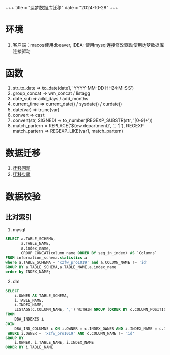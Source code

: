 +++
title = "达梦数据库迁移"
date = "2024-10-28"
+++

# 环境
1. 客户端：macos使用dbeaver, IDEA: 使用mysql连接修改驱动使用达梦数据库连接驱动
# 函数
1. str_to_date => to_date(date1, 'YYYY-MM-DD HH24:MI:SS')
2. group_concat => wm_concat / listagg
3. date_sub => add_days / add_months
4. current_time => current_date() / sysdate() / curdate()
5. date(var) => trunc(var) 
6. convert => cast
7. convert(str, SIGNED) => to_number(REGEXP_SUBSTR(str, '[0-9]+'))
8. match_partern = REPLACE('${ew.department}', ',', '|'), REGEXP  match_partern => REGEXP_LIKE(var1, match_partern)

# 数据迁移
1. [迁移问题](https://eco.dameng.com/document/dm/zh-cn/faq/faq-mysql-dm8-migrate.html)
2. [迁移步骤](https://eco.dameng.com/document/dm/zh-cn/start/tool-dm-migrate)

# 数据校验
## 比对索引
1. mysql
```sql
SELECT a.TABLE_SCHEMA,
       a.TABLE_NAME,
       a.index_name,
       GROUP_CONCAT(column_name ORDER BY seq_in_index) AS `Columns`
FROM information_schema.statistics a
where a.TABLE_SCHEMA = 'xzfw_pro1019' and a.COLUMN_NAME != 'id'
GROUP BY a.TABLE_SCHEMA,a.TABLE_NAME,a.index_name
order by INDEX_NAME;
```
2. dm
```sql
SELECT 
    i.OWNER AS TABLE_SCHEMA,
    i.TABLE_NAME,
    i.INDEX_NAME,
    LISTAGG(c.COLUMN_NAME, ',') WITHIN GROUP (ORDER BY c.COLUMN_POSITION) AS Columns
FROM 
    DBA_INDEXES i
JOIN 
    DBA_IND_COLUMNS c ON i.OWNER = c.INDEX_OWNER AND i.INDEX_NAME = c.INDEX_NAME
 WHERE i.OWNER = 'xzfw_pro1019' AND c.COLUMN_NAME != 'id'
GROUP BY 
    i.OWNER, i.TABLE_NAME, i.INDEX_NAME
ORDER BY i.TABLE_NAME
```
